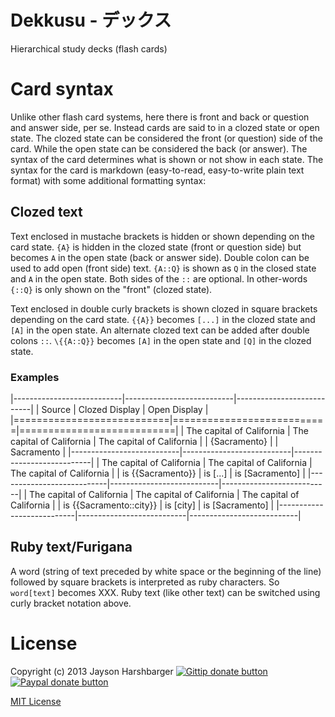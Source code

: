 Dekkusu - デックス
===========================

Hierarchical study decks (flash cards)

# Card syntax

Unlike other flash card systems, here there is front and back or question and answer side, per se.  Instead cards are said to in a clozed state or open state.  The clozed state can be considered the front (or question) side of the card.  While the open state can be considered the back (or answer).  The syntax of the card determines what is shown or not show in each state.  The syntax for the card is markdown (easy-to-read, easy-to-write plain text format) with some additional formatting syntax:

## Clozed text

Text enclosed in mustache brackets is hidden or shown depending on the card state.  `{A}` is hidden in the clozed state (front or question side) but becomes `A` in the open state (back or answer side).  Double colon can be used to add open (front side) text.  `{A::Q}` is shown as `Q` in the closed state and `A` in the open state.  Both sides of the `::` are optional.  In other-words `{::Q}` is only shown on the "front" (clozed state).

Text enclosed in double curly brackets is shown clozed in square brackets depending on the card state.  `{{A}}` becomes `[...]` in the clozed state and `[A]` in the open state.  An alternate clozed text can be added after double colons `::`.  `\{{A::Q}}` becomes `[A]` in the open state and `[Q]` in the clozed state.

### Examples

|---------------------------|---------------------------|---------------------------|
| Source                    | Clozed Display            | Open Display              |
|===========================|===========================|===========================|
| The capital of California | The capital of California | The capital of California |
| {Sacramento}              |                           | Sacramento                |
|---------------------------|---------------------------|---------------------------|
| The capital of California | The capital of California | The capital of California |
| is {{Sacramento}}         | is [...]                  | is [Sacramento]           |
|---------------------------|---------------------------|---------------------------|
| The capital of California | The capital of California | The capital of California |
| is \{{Sacramento::city}}   | is [city]                 | is [Sacramento]           |
|---------------------------|---------------------------|---------------------------|

## Ruby text/Furigana

A word (string of text preceded by white space or the beginning of the line) followed by square brackets is interpreted as ruby characters.  So `word[text]` becomes XXX.  Ruby text (like other text) can be switched using curly bracket notation above.

# License

Copyright (c) 2013 Jayson Harshbarger [![Gittip donate button](http://badgr.co/gittip/hypercubed.png)](https://www.gittip.com/hypercubed/ "Donate weekly to this project using Gittip")
[![Paypal donate button](http://badgr.co/paypal/donate.png?bg=%23feb13d)](https://www.paypal.com/cgi-bin/webscr?cmd=_s-xclick&hosted_button_id=X7KYR6T9U2NHC "One time donation to this project using Paypal")

[MIT License](http://en.wikipedia.org/wiki/MIT_License)

